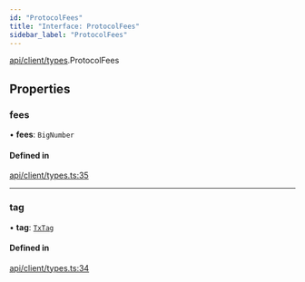 ```yaml
---
id: "ProtocolFees"
title: "Interface: ProtocolFees"
sidebar_label: "ProtocolFees"
---
```


[api/client/types](../../../../../modules/API/Client/Types/Types.md).ProtocolFees

## Properties

### fees

• **fees**: `BigNumber`

#### Defined in

[api/client/types.ts:35](https://github.com/PolymeshAssociation/polymesh-sdk/blob/b55e63737/src/api/client/types.ts#L35)

___

### tag

• **tag**: [`TxTag`](../../../../../modules/Generated/Types/Types.md#txtag)

#### Defined in

[api/client/types.ts:34](https://github.com/PolymeshAssociation/polymesh-sdk/blob/b55e63737/src/api/client/types.ts#L34)
